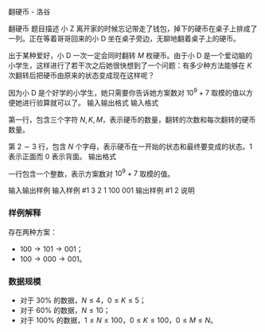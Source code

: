 



翻硬币 - 洛谷














翻硬币
题目描述
小 Z 离开家的时候忘记带走了钱包，掉下的硬币在桌子上排成了一列。正在等着哥哥回来的小 D 坐在桌子旁边，无聊地翻着桌子上的硬币。

出于某种爱好，小 D 一次一定会同时翻转 $M$ 枚硬币。由于小 D 是一个爱动脑的小学生，这样进行了若干次之后她很快想到了一个问题：有多少种方法能够在 $K$ 次翻转后把硬币由原来的状态变成现在这样呢？

因为小 D 是个好学的小学生，她只需要你告诉她方案数对 $10^9+7$ 取模的值以方便她进行验算就可以了。
输入输出格式
输入格式

第一行，包含三个字符 $N,K,M$，表示硬币的数量，翻转的次数和每次翻转的硬币数量。

第 $2 \sim 3$ 行，包含 $N$ 个字母，表示硬币在一开始的状态和最终要变成的状态。$1$ 表示正面而 $0$ 表示背面。
输出格式

一行包含一个整数，表示方案数对 $10^9+7$ 取模的值。

输入输出样例
输入样例 #1
3 2 1
100
001
输出样例 #1
2
说明
### 样例解释

存在两种方案：

- $100 \to 101 \to 001$；
- $100 \to 000 \to 001$。

### 数据规模

- 对于 $30\%$ 的数据，$N \le 4$，$0 \le K \le 5$；
- 对于 $60\%$ 的数据，$N \le 10$；
- 对于 $100\%$ 的数据，$1 \le N \le 100$，$0 \le K \le 100$，$0 \le M \le N$。






